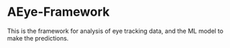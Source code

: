 # AEye-Framework
This is the framework for analysis of eye tracking data, and the ML model to make the predictions.
